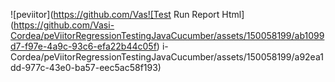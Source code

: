 
![peviitor](https://github.com/Vas![Test Run Report Html](https://github.com/Vasi-Cordea/peViitorRegressionTestingJavaCucumber/assets/150058199/ab1099d7-f97e-4a9c-93c6-efa22b44c05f)
i-Cordea/peViitorRegressionTestingJavaCucumber/assets/150058199/a92ea1dd-977c-43e0-ba57-eec5ac58f193)



